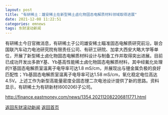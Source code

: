 ```yaml
---
layout: post
title: "有研稀土：雄安稀土在新型稀土卤化物固态电解质材料领域取得进展"
date: 2021-12-08 11:22:51
categories: emnews
tags: 东财滚动新闻
---
```


有研稀土今日官微消息，有研稀土子公司雄安稀土瞄准固态电解质研究前沿，联合国联汽车动力电池研究院有限责任公司、有研工研院、加拿大西安大略大学等单位，开展了新型稀土卤化物固态电解质材料设计与制备工作并取得突出进展。目前已成功开发出多款Y基、Yb基高性能稀土卤化物固态电解质材料，其中经氟化处理的Y基固态电解质室温离子电导率可达1.8 mS/cm，并展现出与锂金属负极的良好匹配性；Yb基固态电解质室温离子电导率可达1.58 mS/cm，氧化稳定电位高达4.5V。上述工作为新型高能量密度全固态锂二次电池设计提供了新的思路。资料显示，有研稀土为有研新材(600206)子公司。

<http://finance.eastmoney.com/news/1354,202112082206811771.html>

[返回东财滚动新闻](../emnews/)
[返回首页](../)